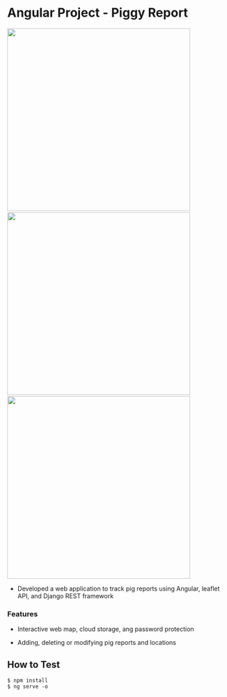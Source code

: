 # Angular Project - Piggy Report

<p float="left">
  <img src="" width="420" height="420" />
  &nbsp;
  <img src="" width="420" height="420"/>
  &nbsp;
  <img src="" width="420" height="420" />
</p>

- Developed a web application to track pig reports using Angular, leaflet API, and Django REST framework

### Features

- Interactive web map, cloud storage, ang password protection

- Adding, deleting or modifying pig reports and locations 


## How to Test

```
$ npm install
$ ng serve -o
```
